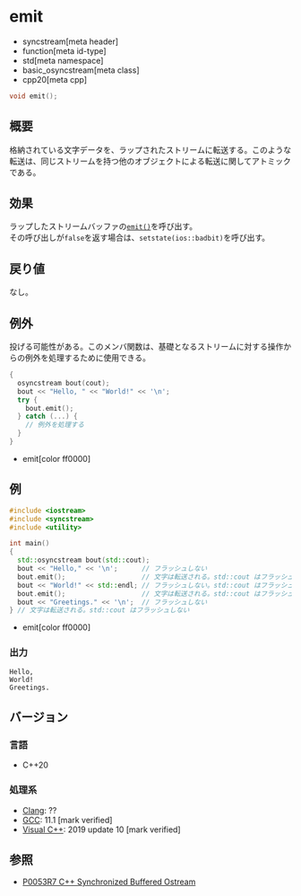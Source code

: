 # emit
* syncstream[meta header]
* function[meta id-type]
* std[meta namespace]
* basic_osyncstream[meta class]
* cpp20[meta cpp]

```cpp
void emit();
```

## 概要
格納されている文字データを、ラップされたストリームに転送する。このような転送は、同じストリームを持つ他のオブジェクトによる転送に関してアトミックである。


## 効果
ラップしたストリームバッファの[`emit()`](../basic_syncbuf/emit.md)を呼び出す。  
その呼び出しが`false`を返す場合は、`setstate(ios::badbit)`を呼び出す。  


## 戻り値
なし。


## 例外
投げる可能性がある。このメンバ関数は、基礎となるストリームに対する操作からの例外を処理するために使用できる。

```cpp
{
  osyncstream bout(cout);
  bout << "Hello, " << "World!" << '\n';
  try {
    bout.emit();
  } catch (...) {
    // 例外を処理する
  }
}
```
* emit[color ff0000]

## 例
```cpp example
#include <iostream>
#include <syncstream>
#include <utility>

int main()
{
  std::osyncstream bout(std::cout);
  bout << "Hello," << '\n';      // フラッシュしない
  bout.emit();                   // 文字は転送される。std::cout はフラッシュしない
  bout << "World!" << std::endl; // フラッシュしない。std::cout はフラッシュしない
  bout.emit();                   // 文字は転送される。std::cout はフラッシュする
  bout << "Greetings." << '\n';  // フラッシュしない
} // 文字は転送される。std::cout はフラッシュしない
```
* emit[color ff0000]

### 出力
```
Hello,
World!
Greetings.
```


## バージョン
### 言語
- C++20

### 処理系
- [Clang](/implementation.md#clang): ??
- [GCC](/implementation.md#gcc): 11.1 [mark verified]
- [Visual C++](/implementation.md#visual_cpp): 2019 update 10 [mark verified]


## 参照
- [P0053R7 C++ Synchronized Buffered Ostream](http://www.open-std.org/jtc1/sc22/wg21/docs/papers/2017/p0053r7.pdf)
